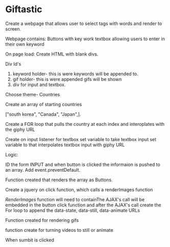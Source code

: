 # Giftastic

Create a webpage that allows user to select tags with words and render to screen.

Webpage contains:
Buttons with key work
textbox allowing users to enter in their own keyword

On page load:
Create HTML with blank divs.

Div Id's
1. keyword holder- this is were keywords will be appended to.
2. gif holder- this is were appended gifs will be shown
3. div for input and textbox.

Choose theme- Countries

Create an array of starting countries

["south korea", "Canada", "Japan",].

Create a FOR loop that pulls the country at each index and interoplates with the giphy URL

Create on input listener for textbox
set variable to take textbox input
set variable to that interpolates textbox input with giphy URL 

Logic:

ID the form INPUT and when button is clicked the informaion is pushed to an array. Add event.preventDefault.

Function created that renders the array as Buttons.

Create a jquery on click function, which calls a renderImages function

*RenderImages* function will need to containThe AJAX's call will be embedded in the button click function and after the AJAX's call create the For loop to append the data-state, data-still, data-animate URLs

Function created for rendering gifs

function create for turning videos to still or animate

When sumbit is clicked